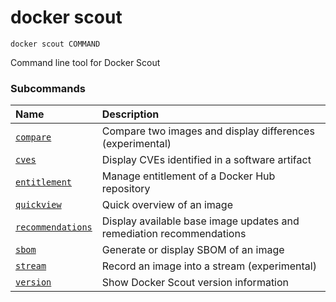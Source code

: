 # docker scout

```
docker scout COMMAND
```

<!---MARKER_GEN_START-->
Command line tool for Docker Scout

### Subcommands

| Name                                          | Description                                                          |
|:----------------------------------------------|:---------------------------------------------------------------------|
| [`compare`](scout_compare.md)                 | Compare two images and display differences (experimental)            |
| [`cves`](scout_cves.md)                       | Display CVEs identified in a software artifact                       |
| [`entitlement`](scout_entitlement.md)         | Manage entitlement of a Docker Hub repository                        |
| [`quickview`](scout_quickview.md)             | Quick overview of an image                                           |
| [`recommendations`](scout_recommendations.md) | Display available base image updates and remediation recommendations |
| [`sbom`](scout_sbom.md)                       | Generate or display SBOM of an image                                 |
| [`stream`](scout_stream.md)                   | Record an image into a stream (experimental)                         |
| [`version`](scout_version.md)                 | Show Docker Scout version information                                |



<!---MARKER_GEN_END-->

